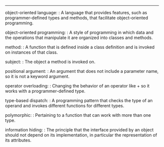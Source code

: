 --------

object-oriented language:
:   A language that provides features, such as programmer-defined types and methods, that facilitate object-oriented programming.

object-oriented programming:
:   A style of programming in which data and the operations that manipulate it are organized into classes and methods.

method:
:   A function that is defined inside a class definition and is invoked on instances of that class.

subject:
:   The object a method is invoked on.

positional argument:
:   An argument that does not include a parameter name, so it is not a keyword argument.

operator overloading:
:   Changing the behavior of an operator like <span>+</span> so it works with a programmer-defined type.

type-based dispatch:
:   A programming pattern that checks the type of an operand and invokes different functions for different types.

polymorphic:
:   Pertaining to a function that can work with more than one type.

information hiding:
:   The principle that the interface provided by an object should not depend on its implementation, in particular the representation of its attributes.

